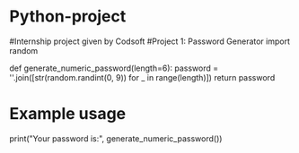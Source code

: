 # Python-project
#Internship project given by Codsoft
#Project 1: Password Generator
import random

def generate_numeric_password(length=6):
    password = ''.join([str(random.randint(0, 9)) for _ in range(length)])
    return password 

# Example usage
print("Your password is:", generate_numeric_password())
